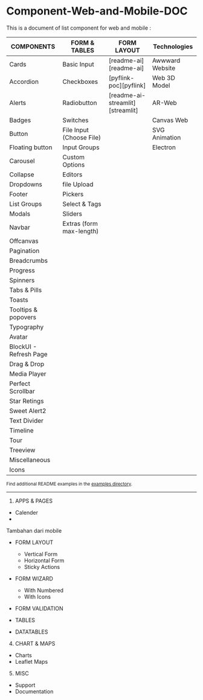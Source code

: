 # Component-Web-and-Mobile-DOC
This is a document of list component for web and mobile :

| COMPONENTS | FORM & TABLES | FORM LAYOUT | Technologies |
|------------|---------------|------------|-------------|
| Cards | Basic Input | [readme-ai][readme-ai] | Awwward Website |
| Accordion | Checkboxes | [pyflink-poc][pyflink] | Web 3D Model |
| Alerts | Radiobutton | [readme-ai-streamlit][streamlit] | AR-Web |
| Badges | Switches | | Canvas Web |
| Button | File Input (Choose File) | | SVG Animation |
| Floating button | Input Groups | | Electron |
| Carousel | Custom Options |
| Collapse | Editors |
| Dropdowns | file Upload |
| Footer | Pickers |
| List Groups | Select & Tags |
| Modals | Sliders |
| Navbar | Extras (form max-length) |
| Offcanvas |
| Pagination  |
| Breadcrumbs |
| Progress |
| Spinners |
| Tabs & Pills |
| Toasts |
| Tooltips & popovers |
| Typography |
| Avatar |
| BlockUI - Refresh Page |
| Drag & Drop |
| Media Player |
| Perfect Scrollbar |
| Star Retings |
| Sweet Alert2 |
| Text Divider |
| Timeline |
| Tour |
| Treeview |
| Miscellaneous |
| Icons |


<sub>Find additional README examples in the [examples directory](https:umaylab).</sub>

---


1. APPS & PAGES
- Calender
- 

Tambahan dari mobile


* FORM LAYOUT
  - Vertical Form
  - Horizontal Form
  - Sticky Actions

* FORM WIZARD
  - With Numbered
  - With Icons

* FORM VALIDATION
* TABLES
* DATATABLES

4. CHART & MAPS
- Charts
- Leaflet Maps

5. MISC
- Support
- Documentation
